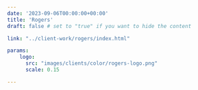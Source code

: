 ```yaml
---
date: '2023-09-06T00:00:00+00:00'
title: 'Rogers'
draft: false # set to "true" if you want to hide the content

link: "../client-work/rogers/index.html"

params:
    logo:
      src: "images/clients/color/rogers-logo.png"
      scale: 0.15

---
```


